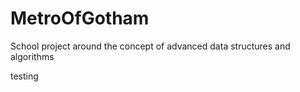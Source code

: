 # MetroOfGotham
School project around the concept of advanced data structures and algorithms

testing
